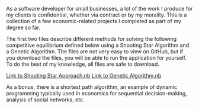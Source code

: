 As a software developer for small businesses, a lot of the work I produce for my clients is confidential, whether via contract or by my morality. This is a collection of a few economic-related projects I completed as part of my degree so far. 

The first two files describe different methods for solving the following competitive equilibrium defined below using a Shooting Star Algorithm and a Genetic Algorithm. The files are not very easy to view on GitHub, but if you download the files, you will be able to run the application for yourself. To do the best of my knowledge, all files are safe to download.

[Link to Shooting Star Approach.nb](https://github.com/Dhinsa12/Academic-Projects/blob/main/Shooting%20Star%20Approach.nb)
[Link to Genetic Algorithm.nb](https://github.com/Dhinsa12/Academic-Projects/blob/main/Genetic%20Algorithm.nb)



As a bonus, there is a shortest path algorithm, an example of dynamic programming typically used in economics for sequential decision-making, analysis of social networks, etc.

